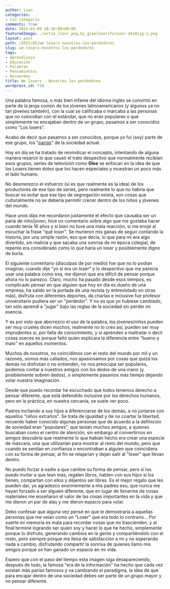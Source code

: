 ```yaml
---
author: ivan
categories:
- Sin categoría
comments: true
date: 2015-01-09 18:30:00+00:00
featuredImage: ./artie_loser_png_by_gleelosersforever-d4x8ijg-1.png
layout: post
path: /2015/01/we-losers-nosotros-los-perdedores
slug: we-losers-nosotros-los-perdedores
tags:
- Aprendizaje
- Educación
- Palabras
- Pensamientos
- Recuerdos
title: We losers - Nosotros los perdedores
wordpress_id: 718
---
```


Una palabra famosa, o más bien infame del idioma inglés se convirtió en parte de la jerga común de los jóvenes latinoamericanos (y algunos ya no tan jóvenes también), con la cual se calificaba o marcaba a las personas que no coincidían con el estándar, que no eran populares o que simplemente no encajaban dentro de un grupo, pasamos a ser conocidos como "Los losers".

Acabo de decir que pasamos a ser conocidos, porque yo fui (soy) parte de ese grupo, los "[parias](https://lema.rae.es/drae/?val=paria)" de la sociedad actual.

Hoy en día se ha tratado de reivindicar el concepto, intentando de alguna manera resarcir lo que causó el trato despectivo que normalmente recibían esos grupos, series de televisión como **Glee** se enfocan en la idea de que los Losers tienen dotes que los hacen especiales y muestran un poco más el lado humano.

No desmerezco el esfuerzo (si es que realmente es la idea) de los productores de ese tipo de series, pero realmente lo que no habría que buscar es evitar que ese tipo de segregación exista, son cosas que culturalmente no se debería permitir crecer dentro de los niños y jóvenes del mundo.

Hace unos días me recordaron justamente el efecto que causaba ser un paria de niño/joven, hice un comentario sobre algo que me gustaba hacer cuando tenía 16 años y si bien no tuve una mala reacción, si me enojé al escuchar la frase "qué loser". Se murieron mis ganas de seguir contando la historia, por una simple razón, eso que decía, lo que para mi era algo divertido, sin malicia y que sacaba una sonrisa de mi época colegial, de repente era considerado como lo que haría un loser y posiblemente digno de burla.

El siguiente comentario (disculpas de por medio) fue que no lo podían imaginar, cuando dije "yo sí era un loser" y lo despectivo que me parecía usar una palabra como esa, me dijeron que era difícil de pensar porque ahora no lo parezco. Claro, mucho ha pasado desde esos tiempos, es complicado pensar en que alguien que hoy en día es dueño de una empresa, ha salido en la portada de una revista (y entrevistado en otras más), disfruta con diferentes deportes, da charlas e inclusive fue profesor universitario pudiera ser un "perdedor". Y no es que yo hubiese cambiado, tan sólo aprendí a "jugar" bajo las reglas de la sociedad sin perder mi esencia.

Y es por esto que aborrezco el uso de la palabra, los jóvenes/niños pueden ser muy crueles dicen muchos, realmente no lo creo así, pueden ser muy imprudentes sí, por falta de conocimiento, y si aprenden a maltratar o decir cosas soeces es porque faltó quien explicara la diferencia entre "bueno y malo" en aquellos momentos.

Muchos de nosotros, no coincidimos con el resto del mundo por mil y un razones, somos más callados, nos apasionamos por cosas que quizá los demás no disfrutan o no entienden, no nos preocupa ser populares, podemos contar a nuestros amigos con los dedos de una mano (y posiblemente sobren dedos), o simplemente pasamos más tiempo dejando volar nuestra imaginación.

Desde que puedo recordar he escuchado que todos tenemos derecho a pensar diferente, que está defendido inclusive por los derechos humanos, pero en la práctica, en nuestra cercanía, se suele ver poco.

Padres incitando a sus hijos a diferenciarse de los demás, a no juntarse con aquellos "niños extraños". Se trata de igualdad y de no coartar la libertad, recuerdo haber conocido algunas personas que de acuerdo a la definición de sociedad eran "populares", que tenían muchos amigos, a quienes buscaban como el centro de atención, sin embargo al convertirnos en amigos descubría que realmente lo que habían hecho era crear una especie de máscara, una que utilizarían para mostrar al resto del mundo, pero que cuando se sentían en confianza o encontraban a alguien que coincidiera con su forma de pensar, al fin se relajarían y dejan salir al "loser" que llevan dentro.

No puedo forzar a nadie a que cambie su forma de pensar, pero sí los puedo invitar a que lean más, regalen libros, hablen con sus hijos si los tienen, compartan con ellos y déjenlos ser libres. Es el mejor regalo que les pueden dar, yo agradezco enormemente a mis padres eso, que nunca me hayan forzado a ser alguien diferente, que en lugar de llenarme de cosas materiales me enseñaron el valor de las cosas importantes en la vida y que me dieron un par de alas y me dieron espacio para volar.

Debo confesar que alguna vez pensé en que le demostraría a aquellas personas que me veían como un "Loser" que era todo lo contrario... Por suerte mi memoria es mala para recordar cosas que no trascienden, y al final terminé logrando ser quien soy y hacer lo que he hecho, simplemente porque lo disfruto, generando cambios en la gente y compartiéndolo con el resto, pero siempre porque me llena de satisfacción a mi y no esperando nada a cambio, disfrutando compartir la sonrisa de quienes llamo mis amigos porque se han ganado un espacio en mi vida.

Espero que con el paso del tiempo esta imagen siga desapareciendo, después de todo, la famosa "era de la información" ha hecho que cada vez existan más parias famosos y va cambiando el paradigma, la idea de que para encajar dentro de una sociedad debes ser parte de un grupo mayor y no pensar diferente.
